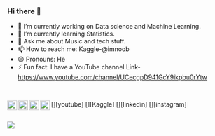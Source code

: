 ### Hi there 👋


- 🔭 I’m currently working on Data science and Machine Learning.
- 🌱 I’m currently learning Statistics.
- 💬 Ask me about Music and tech stuff.
- 📫 How to reach me: Kaggle-@imnoob
- 😄 Pronouns: He
- ⚡ Fun fact: I have a YouTube channel
     Link- https://www.youtube.com/channel/UCecgpD941GcY9ikpbu0rYtw
<br />



[<img align="left" alt="codeSTACKr | YouTube" width="22px" src="https://cdn.jsdelivr.net/npm/simple-icons@v3/icons/youtube.svg" />][youtube]
[<img align="left" alt="codeSTACKr | Kaggle" width="22px" src="https://cdn.jsdelivr.net/npm/simple-icons@v3/icons/twitter.svg" />][Kaggle]
[<img align="left" alt="codeSTACKr | LinkedIn" width="22px" src="https://cdn.jsdelivr.net/npm/simple-icons@v3/icons/linkedin.svg" />][linkedin]
[<img align="left" alt="codeSTACKr | Instagram" width="22px" src="https://cdn.jsdelivr.net/npm/simple-icons@v3/icons/instagram.svg" />][instagram]

<br />


<img src="https://github-readme-stats.vercel.app/api?username=Ravikumar10593-hub&&show_icons=true&title_color=ffffff&icon_color=bb2acf&text_color=daf7dc&bg_color=151515">
